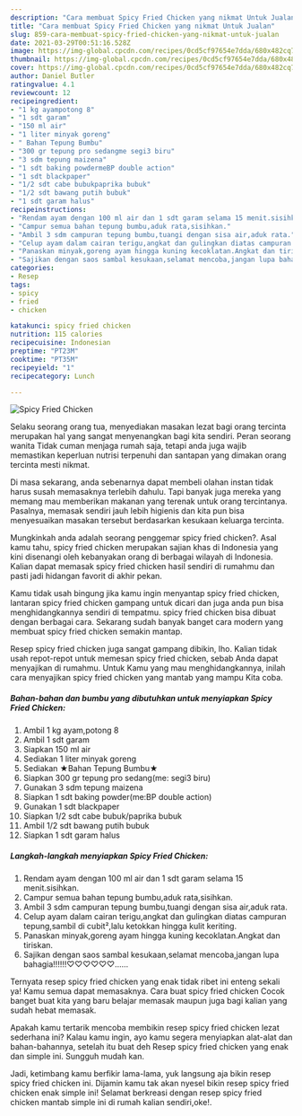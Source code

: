 ```yaml
---
description: "Cara membuat Spicy Fried Chicken yang nikmat Untuk Jualan"
title: "Cara membuat Spicy Fried Chicken yang nikmat Untuk Jualan"
slug: 859-cara-membuat-spicy-fried-chicken-yang-nikmat-untuk-jualan
date: 2021-03-29T00:51:16.528Z
image: https://img-global.cpcdn.com/recipes/0cd5cf97654e7dda/680x482cq70/spicy-fried-chicken-foto-resep-utama.jpg
thumbnail: https://img-global.cpcdn.com/recipes/0cd5cf97654e7dda/680x482cq70/spicy-fried-chicken-foto-resep-utama.jpg
cover: https://img-global.cpcdn.com/recipes/0cd5cf97654e7dda/680x482cq70/spicy-fried-chicken-foto-resep-utama.jpg
author: Daniel Butler
ratingvalue: 4.1
reviewcount: 12
recipeingredient:
- "1 kg ayampotong 8"
- "1 sdt garam"
- "150 ml air"
- "1 liter minyak goreng"
- " Bahan Tepung Bumbu"
- "300 gr tepung pro sedangme segi3 biru"
- "3 sdm tepung maizena"
- "1 sdt baking powdermeBP double action"
- "1 sdt blackpaper"
- "1/2 sdt cabe bubukpaprika bubuk"
- "1/2 sdt bawang putih bubuk"
- "1 sdt garam halus"
recipeinstructions:
- "Rendam ayam dengan 100 ml air dan 1 sdt garam selama 15 menit.sisihkan."
- "Campur semua bahan tepung bumbu,aduk rata,sisihkan."
- "Ambil 3 sdm campuran tepung bumbu,tuangi dengan sisa air,aduk rata."
- "Celup ayam dalam cairan terigu,angkat dan gulingkan diatas campuran tepung,sambil di cubit²,lalu ketokkan hingga kulit keriting."
- "Panaskan minyak,goreng ayam hingga kuning kecoklatan.Angkat dan tiriskan."
- "Sajikan dengan saos sambal kesukaan,selamat mencoba,jangan lupa bahagia!!!!!!♡♡♡♡♡♡......"
categories:
- Resep
tags:
- spicy
- fried
- chicken

katakunci: spicy fried chicken 
nutrition: 115 calories
recipecuisine: Indonesian
preptime: "PT23M"
cooktime: "PT35M"
recipeyield: "1"
recipecategory: Lunch

---
```



![Spicy Fried Chicken](https://img-global.cpcdn.com/recipes/0cd5cf97654e7dda/680x482cq70/spicy-fried-chicken-foto-resep-utama.jpg)

Selaku seorang orang tua, menyediakan masakan lezat bagi orang tercinta merupakan hal yang sangat menyenangkan bagi kita sendiri. Peran seorang  wanita Tidak cuman menjaga rumah saja, tetapi anda juga wajib memastikan keperluan nutrisi terpenuhi dan santapan yang dimakan orang tercinta mesti nikmat.

Di masa  sekarang, anda sebenarnya dapat membeli olahan instan tidak harus susah memasaknya terlebih dahulu. Tapi banyak juga mereka yang memang mau memberikan makanan yang terenak untuk orang tercintanya. Pasalnya, memasak sendiri jauh lebih higienis dan kita pun bisa menyesuaikan masakan tersebut berdasarkan kesukaan keluarga tercinta. 



Mungkinkah anda adalah seorang penggemar spicy fried chicken?. Asal kamu tahu, spicy fried chicken merupakan sajian khas di Indonesia yang kini disenangi oleh kebanyakan orang di berbagai wilayah di Indonesia. Kalian dapat memasak spicy fried chicken hasil sendiri di rumahmu dan pasti jadi hidangan favorit di akhir pekan.

Kamu tidak usah bingung jika kamu ingin menyantap spicy fried chicken, lantaran spicy fried chicken gampang untuk dicari dan juga anda pun bisa menghidangkannya sendiri di tempatmu. spicy fried chicken bisa dibuat dengan berbagai cara. Sekarang sudah banyak banget cara modern yang membuat spicy fried chicken semakin mantap.

Resep spicy fried chicken juga sangat gampang dibikin, lho. Kalian tidak usah repot-repot untuk memesan spicy fried chicken, sebab Anda dapat menyajikan di rumahmu. Untuk Kamu yang mau menghidangkannya, inilah cara menyajikan spicy fried chicken yang mantab yang mampu Kita coba.

<!--inarticleads1-->

##### Bahan-bahan dan bumbu yang dibutuhkan untuk menyiapkan Spicy Fried Chicken:

1. Ambil 1 kg ayam,potong 8
1. Ambil 1 sdt garam
1. Siapkan 150 ml air
1. Sediakan 1 liter minyak goreng
1. Sediakan  ★Bahan Tepung Bumbu★
1. Siapkan 300 gr tepung pro sedang(me: segi3 biru)
1. Gunakan 3 sdm tepung maizena
1. Siapkan 1 sdt baking powder(me:BP double action)
1. Gunakan 1 sdt blackpaper
1. Siapkan 1/2 sdt cabe bubuk/paprika bubuk
1. Ambil 1/2 sdt bawang putih bubuk
1. Siapkan 1 sdt garam halus




<!--inarticleads2-->

##### Langkah-langkah menyiapkan Spicy Fried Chicken:

1. Rendam ayam dengan 100 ml air dan 1 sdt garam selama 15 menit.sisihkan.
1. Campur semua bahan tepung bumbu,aduk rata,sisihkan.
1. Ambil 3 sdm campuran tepung bumbu,tuangi dengan sisa air,aduk rata.
1. Celup ayam dalam cairan terigu,angkat dan gulingkan diatas campuran tepung,sambil di cubit²,lalu ketokkan hingga kulit keriting.
1. Panaskan minyak,goreng ayam hingga kuning kecoklatan.Angkat dan tiriskan.
1. Sajikan dengan saos sambal kesukaan,selamat mencoba,jangan lupa bahagia!!!!!!♡♡♡♡♡♡......




Ternyata resep spicy fried chicken yang enak tidak ribet ini enteng sekali ya! Kamu semua dapat memasaknya. Cara buat spicy fried chicken Cocok banget buat kita yang baru belajar memasak maupun juga bagi kalian yang sudah hebat memasak.

Apakah kamu tertarik mencoba membikin resep spicy fried chicken lezat sederhana ini? Kalau kamu ingin, ayo kamu segera menyiapkan alat-alat dan bahan-bahannya, setelah itu buat deh Resep spicy fried chicken yang enak dan simple ini. Sungguh mudah kan. 

Jadi, ketimbang kamu berfikir lama-lama, yuk langsung aja bikin resep spicy fried chicken ini. Dijamin kamu tak akan nyesel bikin resep spicy fried chicken enak simple ini! Selamat berkreasi dengan resep spicy fried chicken mantab simple ini di rumah kalian sendiri,oke!.

